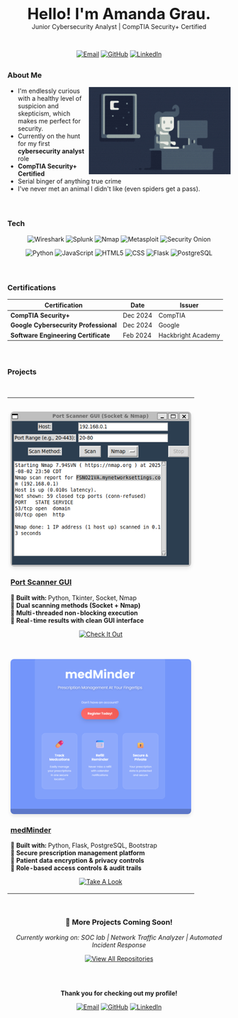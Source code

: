 <div align="center">

<strong style="font-size: 2.5em;">Hello! I'm Amanda Grau.</strong><br>
Junior Cybersecurity Analyst | CompTIA Security+ Certified

<br>

[![Email](https://img.shields.io/badge/Email-00c176?style=for-the-badge&logo=gmail&logoColor=white)](mailto:agrau.dev@gmail.com)
[![GitHub](https://img.shields.io/badge/GitHub-333c76?style=for-the-badge&logo=github&logoColor=white)](https://github.com/AmandaGrau)
[![LinkedIn](https://img.shields.io/badge/LinkedIn-3B82F6?style=for-the-badge&logo=linkedin&logoColor=white)](https://linkedin.com/in/AmandaGrau)
<!-- [![Portfolio](https://img.shields.io/badge/Portfolio-A855F7?style=for-the-badge&logo=firefox&logoColor=white)](https://your-portfolio-link.com) -->

</div>

##

### About Me

<img align="right" alt="Terminal" width="320" src="https://raw.githubusercontent.com/AVS1508/AVS1508/master/assets/Night-Coding.gif">

+ I'm endlessly curious with a healthy level of suspicion and skepticism, which makes me perfect for security. 
+ Currently on the hunt for my first **cybersecurity analyst** role 
+ **CompTIA Security+ Certified**
+ Serial binger of anything true crime
+ I've never met an animal I didn't like (even spiders get a pass).

<br>

##

### Tech

<div align="center">

![Wireshark](https://img.shields.io/badge/Wireshark-3B82F6?style=for-the-badge&logo=wireshark&logoColor=white)
![Splunk](https://img.shields.io/badge/Splunk-00c176?style=for-the-badge&logo=tenable&logoColor=white)
![Nmap](https://img.shields.io/badge/Nmap-EF4444?style=for-the-badge&logo=nmap&logoColor=white)
![Metasploit](https://img.shields.io/badge/Metasploit-AB47BC?style=for-the-badge&logo=metasploit&logoColor=white)
![Security Onion](https://img.shields.io/badge/Security%20Onion-F97316?style=for-the-badge&logo=burpsuite&logoColor=white)


</div>

<div align="center">

![Python](https://img.shields.io/badge/Python-AB47BC?style=for-the-badge&logo=python&logoColor=white)
![JavaScript](https://img.shields.io/badge/JavaScript-F97316?style=for-the-badge&logo=javascript&logoColor=white)
![HTML5](https://img.shields.io/badge/HTML5-FFCA28?style=for-the-badge&logo=html5&logoColor=white)
![CSS](https://img.shields.io/badge/CSS-3B82F6?style=for-the-badge&logo=css&logoColor=white)
![Flask](https://img.shields.io/badge/Flask-EF4444?style=for-the-badge&logo=flask&logoColor=white)
![PostgreSQL](https://img.shields.io/badge/PostgreSQL-10B981?style=for-the-badge&logo=postgresql&logoColor=white)

</div>

<br>

##

### Certifications

<div align="center">

| Certification |  Date | Issuer 
|---|---|---|
| **CompTIA Security+** | Dec 2024 | CompTIA |
| **Google Cybersecurity Professional** | Dec 2024 | Google |
| **Software Engineering Certificate** | Feb 2024 | Hackbright Academy |

</div>

<br>

##

### Projects

<br>

<table width="100%" align="center">
<tr>

<td width="100%" align="center">

<img src="https://raw.githubusercontent.com/AmandaGrau/Assets/main/port-scanner.png"
    alt="Port Scanner GUI" 
     width="100%" 
     style="margin-top: 15px; border-radius: 8px; box-shadow: 0 4px 8px rgba(0,0,0,0.1); height: 350px; width: 400; object-fit: cover;"/>

<div align="left">

### [Port Scanner GUI](https://github.com/AmandaGrau/port_scanner)

🔹 **Built with:** Python, Tkinter, Socket, Nmap       
🔹 **Dual scanning methods (Socket + Nmap)**  
🔹 **Multi-threaded non-blocking execution**  
🔹 **Real-time results with clean GUI interface**  

</div>

<div align="center">

[![Check It Out](https://img.shields.io/badge/Check_It_Out-3B82F6?style=for-the-badge&logo=github&logoColor=white)](https://github.com/AmandaGrau/port_scanner)

</div>

<tr>

<td width="100%" align="left">

<img src="https://raw.githubusercontent.com/AmandaGrau/Assets/main/medMinder-home.png" 
    alt="medMinder App" 
     width="100%" 
     style="margin-top: 15px; border-radius: 8px; box-shadow: 0 4px 8px rgba(0,0,0,0.1); max-height: 350px; max-width: 400; object-fit: cover;"/>

<div align="left">

### [medMinder](https://github.com/AmandaGrau/medMinder)

🔹 **Built with:** Python, Flask, PostgreSQL, Bootstrap    
🔹 **Secure prescription management platform**  
🔹 **Patient data encryption & privacy controls**  
🔹 **Role-based access controls & audit trails**

</div>

<div align="center">

[![Take A Look](https://img.shields.io/badge/Take_A_Look-AB47BC?style=for-the-badge&logo=github&logoColor=white)](https://github.com/AmandaGrau/medMinder)

</div>

</td>
</tr>
</table>

<br>

<div align="center">

### 🚀 More Projects Coming Soon!

*Currently working on: SOC lab | Network Traffic Analyzer | Automated Incident Response*

[![View All Repositories](https://img.shields.io/badge/View_All_Repositories-333c76?style=for-the-badge&logo=github&logoColor=white)](https://github.com/AmandaGrau?tab=repositories)

<br>

</div>

##

<div align="center">

**Thank you for checking out my profile!** 

[![Email](https://img.shields.io/badge/Email-00c176?style=for-the-badge&logo=gmail&logoColor=white)](mailto:agrau.dev@gmail.com)
[![GitHub](https://img.shields.io/badge/GitHub-333c76?style=for-the-badge&logo=github&logoColor=white)](https://github.com/AmandaGrau)
[![LinkedIn](https://img.shields.io/badge/LinkedIn-3B82F6?style=for-the-badge&logo=linkedin&logoColor=white)](https://linkedin.com/in/amandargrau)
<!-- [![Portfolio](https://img.shields.io/badge/Portfolio-A855F7?style=for-the-badge&logo=firefox&logoColor=white)](https://your-portfolio-link.com) -->

##